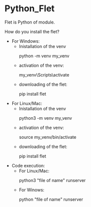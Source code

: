 # Python_Flet
<p>Flet is Python of module.</p>
<p>How do you install the flet?</p>
<ul>
  <li>
    For Windows:
    <ul>
      <li>
      Inistallation of the venv
      </li>
      <p>python -m venv my_venv</p>
      <li>
        activation of the venv:
      </li>
      <p>
        my_venv\Scripts\activate
      </p>
      <li>
        downloading of the flet:
      </li>
      <p>
        pip install flet
      </p>
    </ul>
  </li>
    <li>
    For Linux/Mac:
    <ul>
      <li>
      Inistallation of the venv
      </li>
      <p>python3 -m venv my_venv</p>
      <li>
        activation of the venv:
      </li>
      <p>
        source my_venv/bin/activate
      </p>
      <li>
        downloading of the flet:
      </li>
      <p>
        pip install flet
      </p>
    </ul>
  </li>
</ul>
<ul>
  <li>
    Code execution:
    <ul>
      <li>
        For Linux/Mac:
        <p>python3 "file of name" runserver</p>
      </li>
    </ul>
    <ul>
      <li>
        For Winows:
        <p>python "file of name" runserver</p>
      </li>
    </ul>
  </li>
</ul>
